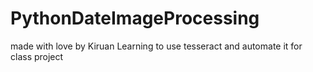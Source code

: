 # PythonDateImageProcessing

made with love by Kiruan
Learning to use tesseract and automate it for class project
